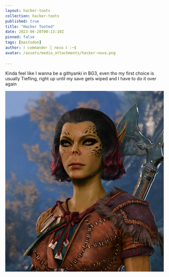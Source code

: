 ```yaml
---
layout: hacker-toots
collection: hacker-toots
published: true
title: "Hacker Tooted"
date: 2023-06-28T00:13:10Z
pinned: false
tags: [mastodon]
author: ⸸ commander ░ nova ⸸ :~$
avatar: /assets/media_attachments/hacker-nova.png

---
```


<p>Kinda feel like I wanna be a githyanki in BG3, even tho my first choice is usually Tiefling, right up until my save gets wiped and I have to do it over again</p>

![media](/assets/media_attachments/files/110/618/945/890/265/061/original/b5bebdf36a5552cd.png)
